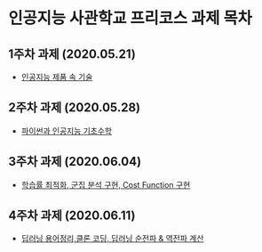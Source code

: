 # 인공지능 사관학교 프리코스 과제 목차

## 1주차 과제 (2020.05.21)
- [인공지능 제품 속 기술](https://github.com/kang-jeonga/aischool/blob/master/1%EC%A3%BC%EC%B0%A8%EA%B3%BC%EC%A0%9C_jeong.ipynb)
## 2주차 과제 (2020.05.28)
- [파이썬과 인공지능 기초수학](https://github.com/kang-jeonga/aischool/blob/master/2%EC%A3%BC%EC%B0%A8_%EA%B3%BC%EC%A0%9C_jeong.ipynb)
## 3주차 과제 (2020.06.04)
- [학습률 최적화, 군집 분석 구현, Cost Function 구현](https://github.com/kang-jeonga/aischool/blob/master/3%EC%A3%BC%EC%B0%A8_%EA%B3%BC%EC%A0%9C_jeong.ipynb)
## 4주차 과제 (2020.06.11)
- [딥러닝 용어정리,클론 코딩, 딥러닝 순전파 & 역전파 계산](https://github.com/kang-jeonga/aischool/blob/master/4%EC%A3%BC%EC%B0%A8_%EA%B3%BC%EC%A0%9C_jeong.ipynb)
